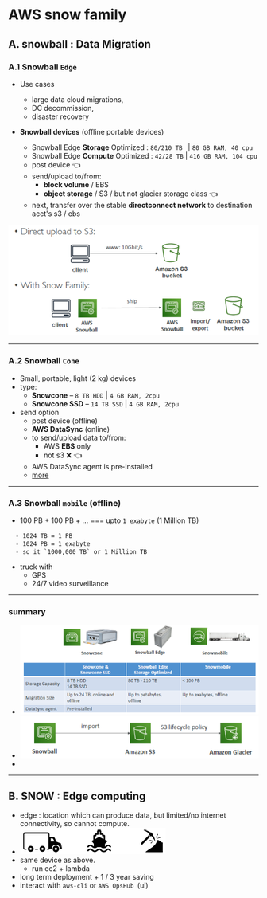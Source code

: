 # AWS snow family
 
## A. snowball : Data Migration

### A.1 Snowball `Edge`
- Use cases
  - large data cloud migrations, 
  - DC decommission, 
  - disaster recovery
    
- **Snowball devices** (offline portable devices)
  - Snowball Edge **Storage** Optimized : `80/210 TB ` | `80 GB RAM, 40 cpu`
  - Snowball Edge **Compute** Optimized : `42/28 TB` | `416 GB RAM, 104 cpu`
  - post device :point_left:
  - send/upload to/from:
    - **block volume** / EBS
    - **object storage** / S3 / but not glacier storage class :point_left:
  - next, transfer over the stable **directconnect network** to destination acct's s3 / ebs

  
![img.png](../99_img/storage/snow/img.png)

---
### A.2 Snowball `Cone`
- Small, portable, light (2 kg) devices
- type:
  - **Snowcone** –  `8 TB HDD`  | `4 GB RAM, 2cpu`
  - **Snowcone SSD** – `14 TB SSD` | `4 GB RAM, 2cpu`
- send option
  - post device (offline)
  -  **AWS DataSync** (online)
    - to send/upload data to/from:
      - AWS **EBS** only 
      - not s3 :x:  :point_left:
    - AWS DataSync agent is pre-installed
    - [more](./05_transferFamily+DataSync.md#b-aws-datasync)

---
### A.3 Snowball `mobile` (offline)
- 100 PB + 100 PB + ...  === upto `1 exabyte` (1 Million TB)
```
  - 1024 TB = 1 PB 
  - 1024 PB = 1 exabyte 
  - so it `1000,000 TB` or 1 Million TB
```
- truck with 
  - GPS
  - 24/7 video surveillance

---
### summary
- ![img_1.png](../99_img/storage/snow/img_1.png)
- ![img.png](../99_img/storage/snow/img-6.png)
- 

---
## B. SNOW : Edge computing
- edge : location which can produce data, but limited/no internet connectivity, so cannot compute.
- ![img_2.png](../99_img/storage/snow/img_2.png)
- same device as above.
  - run ec2 + lambda
- long term deployment +  1 / 3 year saving
- interact with `aws-cli` or `AWS OpsHub `(ui)


